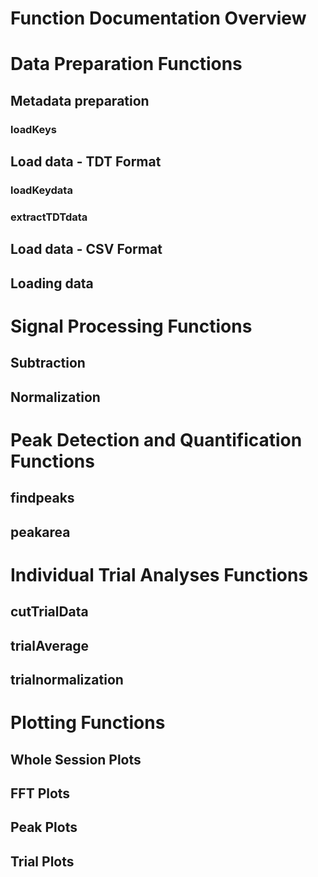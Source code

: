 # Function Documentation Overview

# Data Preparation Functions

## Metadata preparation

### loadKeys


## Load data - TDT Format
### loadKeydata


### extractTDTdata


## Load data - CSV Format




## Loading data


# Signal Processing Functions

## Subtraction


## Normalization




# Peak Detection and Quantification Functions
## findpeaks


## peakarea



# Individual Trial Analyses Functions
## cutTrialData

## trialAverage


## trialnormalization

# Plotting Functions
## Whole Session Plots

## FFT Plots

## Peak Plots


## Trial Plots